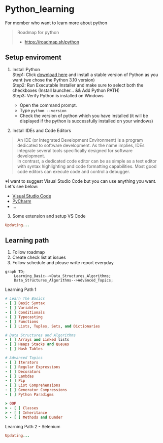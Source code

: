 # Python_learning

For member who want to learn more about python

> Roadmap for python
> - https://roadmap.sh/python

## Setup enviroment
1. Install Python<br>
Step1: Click [download here](https://www.python.org/downloads/) and install a stable version of Python as you want (we chose the Python 3.10 version)<br>
Step2: Run Executable Installer and make sure to select both the checkboxes (Install launcher... && Add Python PATH)<br>
Step3: Verify Python is installed on Windows<br>
    - Open the command prompt.
    - Type ```python --version```
    - Check the version of python which you have installed (it will be displayed if the python is successfully installed on your windows)

2. Install IDEs and Code Editors<br>
> An IDE (or Integrated Development Environment) is a program dedicated to software development. As the name implies, IDEs integrate several tools specifically designed for software development. <br>
> In contrast, a dedicated code editor can be as simple as a text editor with syntax highlighting and code formatting capabilities. Most good code editors can execute code and control a debugger.

※I want to suggest Visual Studio Code but you can use anything you want. Let's see below:
- [Visual Studio Code](https://code.visualstudio.com/download)
- [PyCharm](https://www.jetbrains.com/ja-jp/pycharm/download/)
- ...

3. Some extension and setup VS Code
```rb
Updating...

```

## Learning path
1. Follow roadmap
2. Create check list at issues
3. Follow schedule and please write report everyday

```mermaid
graph TD;
    Learning_Basic-->Data_Structures_Algorithms;
    Data_Structures_Algorithms-->Advanced_Topics;
```

Learning Path 1
```rb
# Learn The Basics
- [ ] Basic Syntax
- [ ] Variables
- [ ] Conditionals
- [ ] Typecasting
- [ ] Functions
- [ ] Lists, Tuples, Sets, and Dictionaries

# Data Structures and Algorithms
- [ ] Arrays and Linked lists
- [ ] Heaps Stacks and Queues
- [ ] Hash Tables

# Advanced Topics
- [ ] Iterators
- [ ] Regular Expressions
- [ ] Decorators
- [ ] Lambdas
- [ ] Pip
- [ ] List Comprehensions
- [ ] Generator Compressions
- [ ] Python Paradigms

> OOP
> - [ ] Classes
> - [ ] Inheritance
> - [ ] Methods and Dunder

```

Learning Path 2 - Selenium
```rb
Updating...

```
